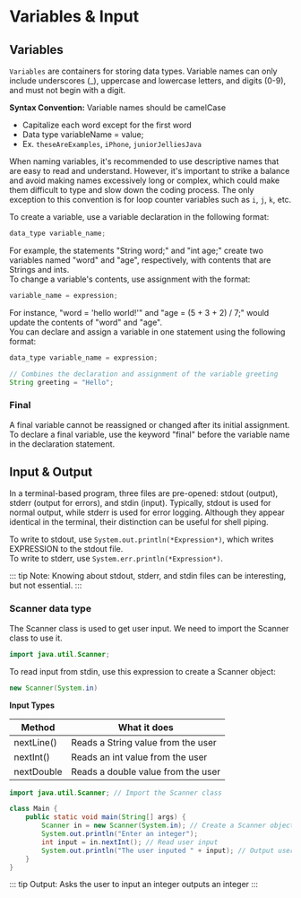# Variables & Input 

## Variables

`Variables` are containers for storing data types. Variable names can only include underscores (_), uppercase and lowercase letters, and digits (0-9), and must not begin with a digit.

**Syntax Convention:**
Variable names should be camelCase
- Capitalize each word except for the first word
- Data type variableName = value;
- Ex. `theseAreExamples`, `iPhone`, `juniorJelliesJava`

When naming variables, it's recommended to use descriptive names that are easy to read and understand. However, it's important to strike a balance and avoid making names excessively long or complex, which could make them difficult to type and slow down the coding process.
The only exception to this convention is for loop counter variables such as `i`, `j`, `k`, etc.

To create a variable, use a variable declaration in the following format:

```java
data_type variable_name;
``` 

For example, the statements "String word;" and "int age;" create two variables named "word" and "age", respectively, with contents that are Strings and ints.  
To change a variable's contents, use assignment with the format:

```java
variable_name = expression;
``` 

For instance, "word = 'hello world!'" and "age = (5 + 3 + 2) / 7;" would update the contents of "word" and "age".  
You can declare and assign a variable in one statement using the following format:

```java
data_type variable_name = expression;
``` 

```java
// Combines the declaration and assignment of the variable greeting
String greeting = "Hello";
``` 
### Final

A final variable cannot be reassigned or changed after its initial assignment. To declare a final variable, use the keyword "final" before the variable name in the declaration statement.

## Input & Output

In a terminal-based program, three files are pre-opened: stdout (output), stderr (output for errors), and stdin (input). Typically, stdout is used for normal output, while stderr is used for error logging. Although they appear identical in the terminal, their distinction can be useful for shell piping.

To write to stdout, use `System.out.println(*Expression*)`, which writes EXPRESSION to the stdout file.  
To write to stderr, use `System.err.println(*Expression*)`.

::: tip Note:
Knowing about stdout, stderr, and stdin files can be interesting, but not essential.
:::

### Scanner data type

The Scanner class is used to get user input. We need to import the Scanner class to use it.

```java
import java.util.Scanner;
```

To read input from stdin, use this expression to create a Scanner object:

```java
new Scanner(System.in)
```

**Input Types**

| Method  |  What it does |
|---|---|
| nextLine() |  Reads a String value from the user |
| nextInt() |  Reads an int value from the user |
| nextDouble |  Reads a double value from the user |

```java
import java.util.Scanner; // Import the Scanner class

class Main {
    public static void main(String[] args) {
        Scanner in = new Scanner(System.in); // Create a Scanner object
        System.out.println("Enter an integer");
        int input = in.nextInt(); // Read user input
        System.out.println("The user inputed " + input); // Output user input
    }
}
```

::: tip Output:
Asks the user to input an integer outputs an integer
:::
